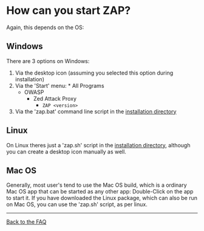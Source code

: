 # How can you start ZAP?

Again, this depends on the OS:

## Windows
There are 3 options on Windows:
  1. Via the desktop icon (assuming you selected this option during installation)
  1. Via the 'Start' menu:
    * All Programs
      * OWASP
        * Zed Attack Proxy
          * `ZAP <version>`
  1. Via the 'zap.bat' command line script in the [installation directory](FAQinstall)

## Linux
On Linux theres just a 'zap.sh' script in the [installation directory](FAQinstall), although you can create a desktop icon manually as well.

## Mac OS
Generally, most user's tend to use the Mac OS build, which is a ordinary Mac OS app that can be started as any other app: Double-Click on the app to start it.
If you have downloaded the Linux package, which can also be run on Mac OS, you can use the 'zap.sh' script, as per linux.


---

[Back to the FAQ](FAQtoplevel)